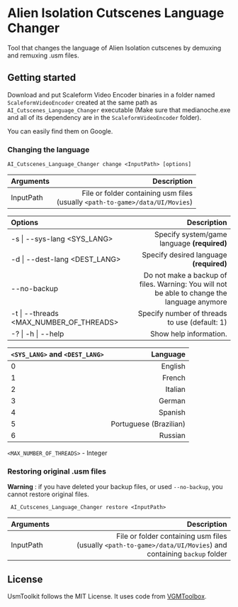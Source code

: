 # Alien Isolation Cutscenes Language Changer

Tool that changes the language of Alien Isolation cutscenes by demuxing and remuxing .usm files.

## Getting started

Download and put Scaleform Video Encoder binaries in a folder named `ScaleformVideoEncoder` created at the same path as `AI_Cutscenes_Language_Changer` executable (Make sure that medianoche.exe and all of its dependency are in the `ScaleformVideoEncoder` folder). 

You can easily find them on Google.

### Changing the language
```
AI_Cutscenes_Language_Changer change <InputPath> [options]
```

| Arguments   |                                                                        Description |
|:------------|-----------------------------------------------------------------------------------:|
| InputPath   | File or folder containing usm files<br/> (usually `<path-to-game>/data/UI/Movies`) |

| Options                                     |                                                                                 Description |
|:--------------------------------------------|--------------------------------------------------------------------------------------------:|
| -s &#124; --sys-lang <SYS_LANG>             |                                                 Specify system/game language **(required)** |
| -d &#124; --dest-lang <DEST_LANG>           |                                                     Specify desired language **(required)** |
| --no-backup                                 | Do not make a backup of files. Warning: You will not be able to change the language anymore |
| -t &#124; --threads <MAX_NUMBER_OF_THREADS> |                                               Specify number of threads to use (default: 1) |
| -? &#124; -h &#124; --help                  |                                                                      Show help information. |


| `<SYS_LANG>` and `<DEST_LANG>` |               Language |
|:-------------------------------|-----------------------:|
| 0                              |                English |
| 1                              |                 French |
| 2                              |                Italian |
| 3                              |                 German |
| 4                              |                Spanish |
| 5                              | Portuguese (Brazilian) |
| 6                              |                Russian |

`<MAX_NUMBER_OF_THREADS>` - Integer

### Restoring original .usm files

**Warning** : if you have deleted your backup files, or used `--no-backup`, you cannot restore original files.
```
 AI_Cutscenes_Language_Changer restore <InputPath>
```

| Arguments   |                                                                                                       Description |
|:------------|------------------------------------------------------------------------------------------------------------------:|
| InputPath   | File or folder containing usm files<br/> (usually `<path-to-game>/data/UI/Movies`) and containing `backup` folder |

## License

UsmToolkit follows the MIT License. It uses code from [VGMToolbox](https://sourceforge.net/projects/vgmtoolbox/).
